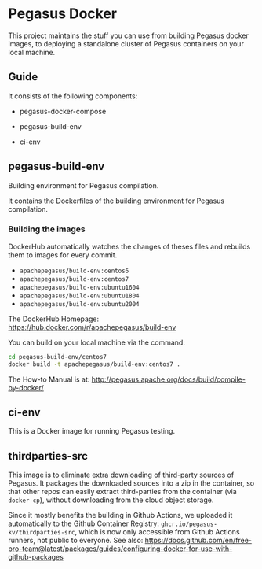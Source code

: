 # Pegasus Docker

This project maintains the stuff you can use from building Pegasus docker images,
to deploying a standalone cluster of Pegasus containers on your local machine.

## Guide

It consists of the following components:

- pegasus-docker-compose

- pegasus-build-env

- ci-env

## pegasus-build-env

Building environment for Pegasus compilation.

It contains the Dockerfiles of the building environment for Pegasus compilation.

### Building the images

DockerHub automatically watches the changes of theses files and rebuilds them to images for every commit.

- `apachepegasus/build-env:centos6`
- `apachepegasus/build-env:centos7`
- `apachepegasus/build-env:ubuntu1604`
- `apachepegasus/build-env:ubuntu1804`
- `apachepegasus/build-env:ubuntu2004`

The DockerHub Homepage: https://hub.docker.com/r/apachepegasus/build-env

You can build on your local machine via the command:

```sh
cd pegasus-build-env/centos7
docker build -t apachepegasus/build-env:centos7 .
```

The How-to Manual is at: http://pegasus.apache.org/docs/build/compile-by-docker/

## ci-env

This is a Docker image for running Pegasus testing.

## thirdparties-src

This image is to eliminate extra downloading of third-party sources of Pegasus.
It packages the downloaded sources into a zip in the container, so that
other repos can easily extract third-parties from the container (via `docker cp`),
without downloading from the cloud object storage.

Since it mostly benefits the building in Github Actions, we uploaded it automatically
to the Github Container Registry: `ghcr.io/pegasus-kv/thirdparties-src`,
which is now only accessible from Github Actions runners, not public to everyone.
See also: https://docs.github.com/en/free-pro-team@latest/packages/guides/configuring-docker-for-use-with-github-packages
